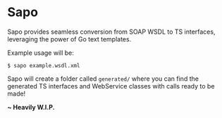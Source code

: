 # Sapo
Sapo provides seamless conversion from SOAP WSDL to TS interfaces,
leveraging the power of Go text templates.

Example usage will be:
```
$ sapo example.wsdl.xml
```

Sapo will create a folder called ```generated/``` where you can find
the generated TS interfaces and WebService classes with calls ready
to be made!

**~ Heavily W.I.P.**